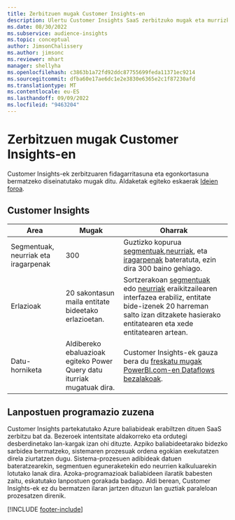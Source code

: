 ```yaml
---
title: Zerbitzuen mugak Customer Insights-en
description: Ulertu Customer Insights SaaS zerbitzuko mugak eta murrizketak.
ms.date: 08/30/2022
ms.subservice: audience-insights
ms.topic: conceptual
author: JimsonChalissery
ms.author: jimsonc
ms.reviewer: mhart
manager: shellyha
ms.openlocfilehash: c3863b1a72fd92ddc87755699feda11371ec9214
ms.sourcegitcommit: dfba60e17ae6dc1e2e3830e6365e2c1f87230afd
ms.translationtype: MT
ms.contentlocale: eu-ES
ms.lasthandoff: 09/09/2022
ms.locfileid: "9463204"
---
```

# <a name="service-limits-in-customer-insights"></a>Zerbitzuen mugak Customer Insights-en

 Customer Insights-ek zerbitzuaren fidagarritasuna eta egonkortasuna bermatzeko diseinatutako mugak ditu. Aldaketak egiteko eskaerak [Ideien foroa](https://go.microsoft.com/fwlink/?linkid=2074172).

## <a name="customer-insights"></a>Customer Insights

| Area  | Mugak  | Oharrak |
|-------------|---------------------------------------------------------------------|---------------------------------------------------------------------|
| Segmentuak, neurriak eta iragarpenak | 300  | Guztizko kopurua [segmentuak](segments.md),[neurriak](measures.md), eta [iragarpenak](predictions-overview.md) bateratuta, ezin dira 300 baino gehiago.  |
| Erlazioak | 20 sakontasun maila entitate bideetako erlazioetan. | Sortzerakoan [segmentuak](segments.md) edo [neurriak](measures.md) eraikitzailearen interfazea erabiliz, entitate bide-izenek 20 harreman salto izan ditzakete hasierako entitatearen eta xede entitatearen artean.  |
|Datu-horniketa| Aldibereko ebaluazioak egiteko Power Query datu iturriak mugatuak dira. | Customer Insights-ek gauza bera du [freskatu mugak PowerBI.com-en Dataflows bezalakoak](/power-query/power-query-online-limits#refresh-limits). |

## <a name="fair-scheduling-of-jobs"></a>Lanpostuen programazio zuzena

Customer Insights partekatutako Azure baliabideak erabiltzen dituen SaaS zerbitzu bat da. Bezeroek intentsitate aldakorreko eta ordutegi desberdinetako lan-kargak izan ohi dituzte. Azpiko baliabideetarako bidezko sarbidea bermatzeko, sistemaren prozesuak ordena egokian exekutatzen direla ziurtatzen dugu. Sistema-prozesuen adibideak datuen bateratzearekin, segmentuen eguneraketekin edo neurrien kalkuluarekin lotutako lanak dira. Azoka-programazioak baliabideen ilaratik babesten zaitu, eskatutako lanpostuen gorakada badago. Aldi berean, Customer Insights-ek ez du bermatzen ilaran jartzen dituzun lan guztiak paraleloan prozesatzen direnik.

[!INCLUDE [footer-include](includes/footer-banner.md)]
